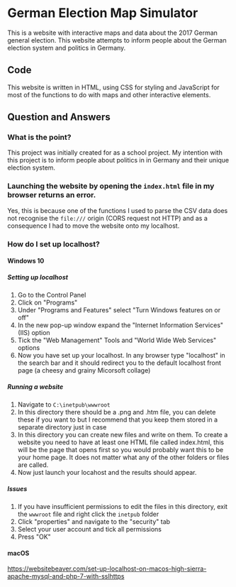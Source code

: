 # German Election Map Simulator
This is a website with interactive maps and data about the 2017 German general election. This website attempts to inform people about the German election system and politics in Germany.

## Code
This website is written in HTML, using CSS for styling and JavaScript for most of the functions to do with maps and other interactive elements.

## Question and Answers

### What is the point?
This project was initially created for as a school project. My intention with this project is to inform people about politics in in Germany and their unique election system.

### Launching the website by opening the ```index.html``` file in my browser returns an error.
Yes, this is because one of the functions I used to parse the CSV data does not recognise the ```file:///``` origin (CORS request not HTTP) and as a consequence I had to move the website onto my localhost.

### How do I set up localhost?
#### Windows 10
##### Setting up localhost
1. Go to the Control Panel
2. Click on "Programs"
3. Under "Programs and Features" select "Turn Windows features on or off"
4. In the new pop-up window expand the "Internet Information Services" (IIS) option
5. Tick the "Web Management" Tools and "World Wide Web Services" options
6. Now you have set up your localhost. In any browser type "localhost" in the search bar and it should redirect you to the default localhost front page (a cheesy and grainy Micorsoft collage)

##### Running a website
1. Navigate to ```C:\inetpub\wwwroot```
2. In this directory there should be a .png and .htm file, you can delete these if you want to but I recommend that you keep them stored in a separate directory just in case
3. In this directory you can create new files and write on them. To create a website you need to have at least one HTML file called index.html, this will be the page that opens first so you would probably want this to be your home page. It does not matter what any of the other folders or files are called.
4. Now just launch your locahost and the results should appear.

##### Issues
1. If you have insufficient permissions to edit the files in this directory, exit the `wwwroot` file and right click the `inetpub` folder
2. Click "properties" and navigate to the "security" tab
3. Select your user account and tick all permissions
4. Press "OK"

#### macOS
https://websitebeaver.com/set-up-localhost-on-macos-high-sierra-apache-mysql-and-php-7-with-sslhttps 
